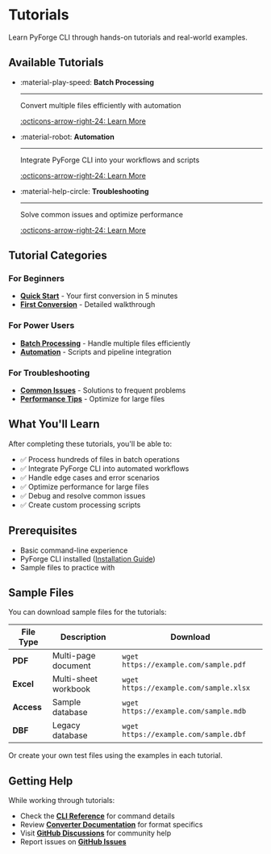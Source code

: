 # Tutorials

Learn PyForge CLI through hands-on tutorials and real-world examples.

## Available Tutorials

<div class="grid cards" markdown>

-   :material-play-speed: **Batch Processing**

    ---

    Convert multiple files efficiently with automation

    [:octicons-arrow-right-24: Learn More](batch-processing.md)

-   :material-robot: **Automation**

    ---

    Integrate PyForge CLI into your workflows and scripts

    [:octicons-arrow-right-24: Learn More](automation.md)

-   :material-help-circle: **Troubleshooting**

    ---

    Solve common issues and optimize performance

    [:octicons-arrow-right-24: Learn More](troubleshooting.md)

</div>

## Tutorial Categories

### For Beginners
- **[Quick Start](../getting-started/quick-start.md)** - Your first conversion in 5 minutes
- **[First Conversion](../getting-started/first-conversion.md)** - Detailed walkthrough

### For Power Users
- **[Batch Processing](batch-processing.md)** - Handle multiple files efficiently
- **[Automation](automation.md)** - Scripts and pipeline integration

### For Troubleshooting
- **[Common Issues](troubleshooting.md)** - Solutions to frequent problems
- **[Performance Tips](troubleshooting.md#performance)** - Optimize for large files

## What You'll Learn

After completing these tutorials, you'll be able to:

- ✅ Process hundreds of files in batch operations
- ✅ Integrate PyForge CLI into automated workflows
- ✅ Handle edge cases and error scenarios
- ✅ Optimize performance for large files
- ✅ Debug and resolve common issues
- ✅ Create custom processing scripts

## Prerequisites

- Basic command-line experience
- PyForge CLI installed ([Installation Guide](../getting-started/installation.md))
- Sample files to practice with

## Sample Files

You can download sample files for the tutorials:

| File Type | Description | Download |
|-----------|-------------|----------|
| **PDF** | Multi-page document | `wget https://example.com/sample.pdf` |
| **Excel** | Multi-sheet workbook | `wget https://example.com/sample.xlsx` |
| **Access** | Sample database | `wget https://example.com/sample.mdb` |
| **DBF** | Legacy database | `wget https://example.com/sample.dbf` |

Or create your own test files using the examples in each tutorial.

## Getting Help

While working through tutorials:

- Check the **[CLI Reference](../reference/cli-reference.md)** for command details
- Review **[Converter Documentation](../converters/index.md)** for format specifics
- Visit **[GitHub Discussions](https://github.com/Py-Forge-Cli/PyForge-CLI/discussions)** for community help
- Report issues on **[GitHub Issues](https://github.com/Py-Forge-Cli/PyForge-CLI/issues)**